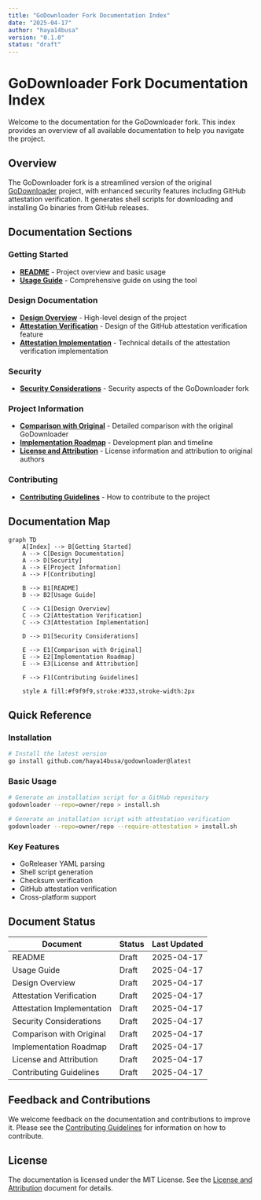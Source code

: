 ```yaml
---
title: "GoDownloader Fork Documentation Index"
date: "2025-04-17"
author: "haya14busa"
version: "0.1.0"
status: "draft"
---
```


# GoDownloader Fork Documentation Index

Welcome to the documentation for the GoDownloader fork. This index provides an overview of all available documentation to help you navigate the project.

## Overview

The GoDownloader fork is a streamlined version of the original [GoDownloader](https://github.com/goreleaser/godownloader) project, with enhanced security features including GitHub attestation verification. It generates shell scripts for downloading and installing Go binaries from GitHub releases.

## Documentation Sections

### Getting Started

- [**README**](README.md) - Project overview and basic usage
- [**Usage Guide**](usage.md) - Comprehensive guide on using the tool

### Design Documentation

- [**Design Overview**](design/overview.md) - High-level design of the project
- [**Attestation Verification**](design/attestation.md) - Design of the GitHub attestation verification feature
- [**Attestation Implementation**](design/attestation-implementation.md) - Technical details of the attestation verification implementation

### Security

- [**Security Considerations**](security.md) - Security aspects of the GoDownloader fork

### Project Information

- [**Comparison with Original**](comparison.md) - Detailed comparison with the original GoDownloader
- [**Implementation Roadmap**](roadmap.md) - Development plan and timeline
- [**License and Attribution**](license-and-attribution.md) - License information and attribution to original authors

### Contributing

- [**Contributing Guidelines**](contributing.md) - How to contribute to the project

## Documentation Map

```mermaid
graph TD
    A[Index] --> B[Getting Started]
    A --> C[Design Documentation]
    A --> D[Security]
    A --> E[Project Information]
    A --> F[Contributing]
    
    B --> B1[README]
    B --> B2[Usage Guide]
    
    C --> C1[Design Overview]
    C --> C2[Attestation Verification]
    C --> C3[Attestation Implementation]
    
    D --> D1[Security Considerations]
    
    E --> E1[Comparison with Original]
    E --> E2[Implementation Roadmap]
    E --> E3[License and Attribution]
    
    F --> F1[Contributing Guidelines]
    
    style A fill:#f9f9f9,stroke:#333,stroke-width:2px
```

## Quick Reference

### Installation

```bash
# Install the latest version
go install github.com/haya14busa/godownloader@latest
```

### Basic Usage

```bash
# Generate an installation script for a GitHub repository
godownloader --repo=owner/repo > install.sh

# Generate an installation script with attestation verification
godownloader --repo=owner/repo --require-attestation > install.sh
```

### Key Features

- GoReleaser YAML parsing
- Shell script generation
- Checksum verification
- GitHub attestation verification
- Cross-platform support

## Document Status

| Document | Status | Last Updated |
|----------|--------|--------------|
| README | Draft | 2025-04-17 |
| Usage Guide | Draft | 2025-04-17 |
| Design Overview | Draft | 2025-04-17 |
| Attestation Verification | Draft | 2025-04-17 |
| Attestation Implementation | Draft | 2025-04-17 |
| Security Considerations | Draft | 2025-04-17 |
| Comparison with Original | Draft | 2025-04-17 |
| Implementation Roadmap | Draft | 2025-04-17 |
| License and Attribution | Draft | 2025-04-17 |
| Contributing Guidelines | Draft | 2025-04-17 |

## Feedback and Contributions

We welcome feedback on the documentation and contributions to improve it. Please see the [Contributing Guidelines](contributing.md) for information on how to contribute.

## License

The documentation is licensed under the MIT License. See the [License and Attribution](license-and-attribution.md) document for details.